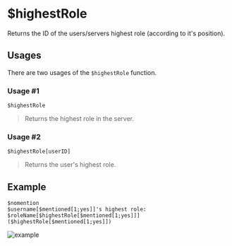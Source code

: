# $highestRole
Returns the ID of the users/servers highest role (according to it's position).

## Usages
There are two usages of the `$highestRole` function.

### Usage #1
```
$highestRole
```
> Returns the highest role in the server.

### Usage #2
```
$highestRole[userID]
```
> Returns the user's highest role.

## Example
```
$nomention
$username[$mentioned[1;yes]]'s highest role: $roleName[$highestRole[$mentioned[1;yes]]] ($highestRole[$mentioned[1;yes]])
```

![example](https://user-images.githubusercontent.com/69215413/123514088-e90ac880-d65e-11eb-9e40-66dd3485b321.png)

